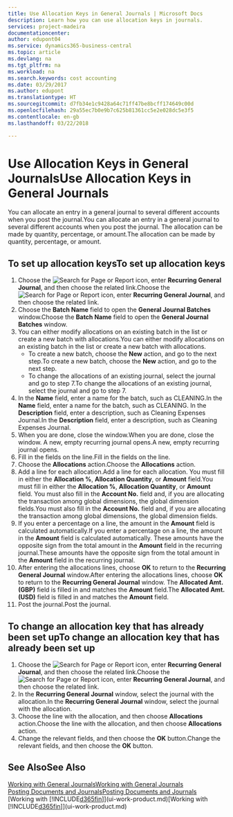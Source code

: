 ```yaml
---
title: Use Allocation Keys in General Journals | Microsoft Docs
description: Learn how you can use allocation keys in journals.
services: project-madeira
documentationcenter: 
author: edupont04
ms.service: dynamics365-business-central
ms.topic: article
ms.devlang: na
ms.tgt_pltfrm: na
ms.workload: na
ms.search.keywords: cost accounting
ms.date: 03/29/2017
ms.author: edupont
ms.translationtype: HT
ms.sourcegitcommit: d7fb34e1c9428a64c71ff47be8bcff174649c00d
ms.openlocfilehash: 29a55ec7b0e9b7c625b81361cc5e2e028dc5e3f5
ms.contentlocale: en-gb
ms.lasthandoff: 03/22/2018

---
```

# <a name="use-allocation-keys-in-general-journals"></a><span data-ttu-id="7a027-103">Use Allocation Keys in General Journals</span><span class="sxs-lookup"><span data-stu-id="7a027-103">Use Allocation Keys in General Journals</span></span>
<span data-ttu-id="7a027-104">You can allocate an entry in a general journal to several different accounts when you post the journal.</span><span class="sxs-lookup"><span data-stu-id="7a027-104">You can allocate an entry in a general journal to several different accounts when you post the journal.</span></span> <span data-ttu-id="7a027-105">The allocation can be made by quantity, percentage, or amount.</span><span class="sxs-lookup"><span data-stu-id="7a027-105">The allocation can be made by quantity, percentage, or amount.</span></span>

## <a name="to-set-up-allocation-keys"></a><span data-ttu-id="7a027-106">To set up allocation keys</span><span class="sxs-lookup"><span data-stu-id="7a027-106">To set up allocation keys</span></span>
1. <span data-ttu-id="7a027-107">Choose the ![Search for Page or Report](media/ui-search/search_small.png "Search for Page or Report icon") icon, enter **Recurring General Journal**, and then choose the related link.</span><span class="sxs-lookup"><span data-stu-id="7a027-107">Choose the ![Search for Page or Report](media/ui-search/search_small.png "Search for Page or Report icon") icon, enter **Recurring General Journal**, and then choose the related link.</span></span>
2. <span data-ttu-id="7a027-108">Choose the **Batch Name** field to open the **General Journal Batches** window.</span><span class="sxs-lookup"><span data-stu-id="7a027-108">Choose the **Batch Name** field to open the **General Journal Batches** window.</span></span>
3. <span data-ttu-id="7a027-109">You can either modify allocations on an existing batch in the list or create a new batch with allocations.</span><span class="sxs-lookup"><span data-stu-id="7a027-109">You can either modify allocations on an existing batch in the list or create a new batch with allocations.</span></span>
   * <span data-ttu-id="7a027-110">To create a new batch, choose the **New** action, and go to the next step.</span><span class="sxs-lookup"><span data-stu-id="7a027-110">To create a new batch, choose the **New** action, and go to the next step.</span></span>
   * <span data-ttu-id="7a027-111">To change the allocations of an existing journal, select the journal and go to step 7.</span><span class="sxs-lookup"><span data-stu-id="7a027-111">To change the allocations of an existing journal, select the journal and go to step 7.</span></span>    
4. <span data-ttu-id="7a027-112">In the **Name** field, enter a name for the batch, such as CLEANING.</span><span class="sxs-lookup"><span data-stu-id="7a027-112">In the **Name** field, enter a name for the batch, such as CLEANING.</span></span> <span data-ttu-id="7a027-113">In the **Description** field, enter a description, such as Cleaning Expenses Journal.</span><span class="sxs-lookup"><span data-stu-id="7a027-113">In the **Description** field, enter a description, such as Cleaning Expenses Journal.</span></span>
5. <span data-ttu-id="7a027-114">When you are done, close the window.</span><span class="sxs-lookup"><span data-stu-id="7a027-114">When you are done, close the window.</span></span> <span data-ttu-id="7a027-115">A new, empty recurring journal opens.</span><span class="sxs-lookup"><span data-stu-id="7a027-115">A new, empty recurring journal opens.</span></span>
6. <span data-ttu-id="7a027-116">Fill in the fields on the line.</span><span class="sxs-lookup"><span data-stu-id="7a027-116">Fill in the fields on the line.</span></span>
7. <span data-ttu-id="7a027-117">Choose the **Allocations** action.</span><span class="sxs-lookup"><span data-stu-id="7a027-117">Choose the **Allocations** action.</span></span>
8. <span data-ttu-id="7a027-118">Add a line for each allocation.</span><span class="sxs-lookup"><span data-stu-id="7a027-118">Add a line for each allocation.</span></span> <span data-ttu-id="7a027-119">You must fill in either the **Allocation %**, **Allocation Quantity**, or **Amount** field.</span><span class="sxs-lookup"><span data-stu-id="7a027-119">You must fill in either the **Allocation %**, **Allocation Quantity**, or **Amount** field.</span></span> <span data-ttu-id="7a027-120">You must also fill in the **Account No.** field and, if you are allocating the transaction among global dimensions, the global dimension fields.</span><span class="sxs-lookup"><span data-stu-id="7a027-120">You must also fill in the **Account No.** field and, if you are allocating the transaction among global dimensions, the global dimension fields.</span></span>
9. <span data-ttu-id="7a027-121">If you enter a percentage on a line, the amount in the **Amount** field is calculated automatically.</span><span class="sxs-lookup"><span data-stu-id="7a027-121">If you enter a percentage on a line, the amount in the **Amount** field is calculated automatically.</span></span> <span data-ttu-id="7a027-122">These amounts have the opposite sign from the total amount in the **Amount** field in the recurring journal.</span><span class="sxs-lookup"><span data-stu-id="7a027-122">These amounts have the opposite sign from the total amount in the **Amount** field in the recurring journal.</span></span>
10. <span data-ttu-id="7a027-123">After entering the allocations lines, choose **OK** to return to the **Recurring General Journal** window.</span><span class="sxs-lookup"><span data-stu-id="7a027-123">After entering the allocations lines, choose **OK** to return to the **Recurring General Journal** window.</span></span> <span data-ttu-id="7a027-124">The **Allocated Amt. (GBP)** field is filled in and matches the **Amount** field.</span><span class="sxs-lookup"><span data-stu-id="7a027-124">The **Allocated Amt. (USD)** field is filled in and matches the **Amount** field.</span></span>
11. <span data-ttu-id="7a027-125">Post the journal.</span><span class="sxs-lookup"><span data-stu-id="7a027-125">Post the journal.</span></span>

## <a name="to-change-an-allocation-key-that-has-already-been-set-up"></a><span data-ttu-id="7a027-126">To change an allocation key that has already been set up</span><span class="sxs-lookup"><span data-stu-id="7a027-126">To change an allocation key that has already been set up</span></span>
1. <span data-ttu-id="7a027-127">Choose the ![Search for Page or Report](media/ui-search/search_small.png "Search for Page or Report icon") icon, enter **Recurring General Journal**, and then choose the related link.</span><span class="sxs-lookup"><span data-stu-id="7a027-127">Choose the ![Search for Page or Report](media/ui-search/search_small.png "Search for Page or Report icon") icon, enter **Recurring General Journal**, and then choose the related link.</span></span>
2. <span data-ttu-id="7a027-128">In the **Recurring General Journal** window, select the journal with the allocation.</span><span class="sxs-lookup"><span data-stu-id="7a027-128">In the **Recurring General Journal** window, select the journal with the allocation.</span></span>
3. <span data-ttu-id="7a027-129">Choose the line with the allocation, and then choose **Allocations** action.</span><span class="sxs-lookup"><span data-stu-id="7a027-129">Choose the line with the allocation, and then choose **Allocations** action.</span></span>
4. <span data-ttu-id="7a027-130">Change the relevant fields, and then choose the **OK** button.</span><span class="sxs-lookup"><span data-stu-id="7a027-130">Change the relevant fields, and then choose the **OK** button.</span></span>

## <a name="see-also"></a><span data-ttu-id="7a027-131">See Also</span><span class="sxs-lookup"><span data-stu-id="7a027-131">See Also</span></span>
[<span data-ttu-id="7a027-132">Working with General Journals</span><span class="sxs-lookup"><span data-stu-id="7a027-132">Working with General Journals</span></span>](ui-work-general-journals.md)  
[<span data-ttu-id="7a027-133">Posting Documents and Journals</span><span class="sxs-lookup"><span data-stu-id="7a027-133">Posting Documents and Journals</span></span>](ui-post-documents-journals.md)  
<span data-ttu-id="7a027-134">[Working with [!INCLUDE[d365fin](includes/d365fin_md.md)]](ui-work-product.md)</span><span class="sxs-lookup"><span data-stu-id="7a027-134">[Working with [!INCLUDE[d365fin](includes/d365fin_md.md)]](ui-work-product.md)</span></span>

